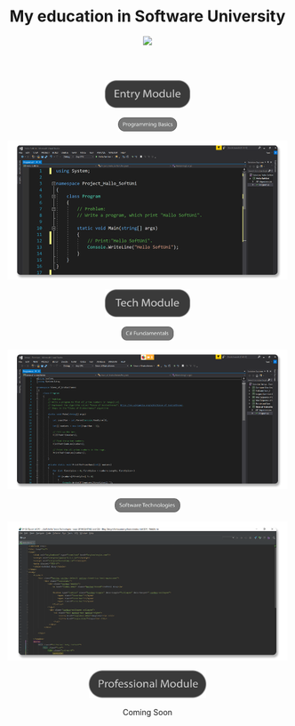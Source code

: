 <h1 align="center">My education in Software University</h1>



<p align= "center" ><a href="https://softuni.bg/"><img src ="http://www.nakov.com/wp-content/uploads/2014/01/Software-University-Logo-blue-horizontal.png"></a></p>
<h2 align="center"></h2>
</br>
<p align="center"><a href="Entry Module"><img src="Images/Entry Module.png" wight="200px" height="50px"></a></p>

<p align="center"><img src="Images/Programming Basics.png" wight="100px" height="25px"></p>

<p align="center"><img src="Images/Programming Basics_Code.png" wight="250px" height="250"></p>

<p align="center">
  <img src="Images/Tech Module.png" wight="200px" height="50px">
</p>

<p align="center">
  <img src="https://github.com/YaniLozanov/Software-University/blob/master/Images/C%23%20Fundamentals.png" wight="100px" height="25px">
</p>

<p align="center">
  <img src="Images/Fundamentals_Code.png" wight="250px" height="250""
</p> 
                                                                     
<p align="center">
  <img src="https://github.com/YaniLozanov/Software-University/blob/master/Images/Software%20Technologies%20.png" wight="100px" height="25px">
</p>

<p align="center">
  <img src="https://github.com/YaniLozanov/Software-University/blob/master/Images/Software%20Tehnologies_Code.png" wight="250px" height="250""
</p> 
               
<p align="center"><img src="Images/Professional Module.png" wight="200px" height="50px"></p>

<p align="center">Coming Soon</p>
